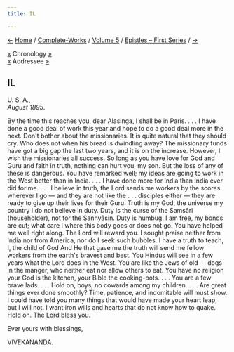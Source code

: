 ```yaml
---
title: IL

---
```

<div>

[←](048_friend.htm) [Home](../../../index.htm) /
[Complete-Works](../../complete_works.htm) / [Volume
5](../volume_5_contents.htm) / [Epistles – First
Series](epistles_first_series_contents.htm) / [→](050_mrs_bull.htm)

  

[«](../../volume_9/letters_fifth_series/071_sister_christine.htm)
Chronology [»](050_mrs_bull.htm)  
[«](043_alasinga.htm) Addressee [»](052_alasinga.htm)

## IL

U. S. A.,  
*August 1895*.

By the time this reaches you, dear Alasinga, I shall be in Paris. . . .
I have done a good deal of work this year and hope to do a good deal
more in the next. Don't bother about the missionaries. It is quite
natural that they should cry. Who does not when his bread is dwindling
away? The missionary funds have got a big gap the last two years, and it
is on the increase. However, I wish the missionaries all success. So
long as you have love for God and Guru and faith in truth, nothing can
hurt you, my son. But the loss of any of these is dangerous. You have
remarked well; my ideas are going to work in the West better than in
India. . . . I have done more for India than India ever did for me. . .
. I believe in truth, the Lord sends me workers by the scores wherever I
go — and they are not like the . . . disciples either — they are ready
to give up their lives for their Guru. Truth is my God, the universe my
country I do not believe in duty. Duty is the curse of the Samsâri
(householder), not for the Sannyâsin. Duty is humbug. I am free, my
bonds are cut; what care I where this body goes or does not go. You have
helped me well right along. The Lord will reward you. I sought praise
neither from India nor from America, nor do I seek such bubbles. I have
a truth to teach, I, the child of God And He that gave me the truth will
send me fellow workers from the earth's bravest and best. You Hindus
will see in a few years what the Lord does in the West. You are like the
Jews of old — dogs in the manger, who neither eat nor allow others to
eat. You have no religion your God is the kitchen, your Bible the
cooking-pots. . . . You are a few brave lads. . . . Hold on, boys, no
cowards among my children. . . . Are great things ever done smoothly?
Time, patience, and indomitable will must show. I could have told you
many things that would have made your heart leap, but I will not. I want
iron wills and hearts that do not know how to quake. Hold on. The Lord
bless you.

Ever yours with blessings,

VIVEKANANDA.

</div>
